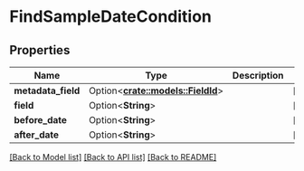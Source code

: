 # FindSampleDateCondition

## Properties

Name | Type | Description | Notes
------------ | ------------- | ------------- | -------------
**metadata_field** | Option<[**crate::models::FieldId**](FieldId.md)> |  | [optional]
**field** | Option<**String**> |  | [optional]
**before_date** | Option<**String**> |  | [optional]
**after_date** | Option<**String**> |  | [optional]

[[Back to Model list]](../README.md#documentation-for-models) [[Back to API list]](../README.md#documentation-for-api-endpoints) [[Back to README]](../README.md)


